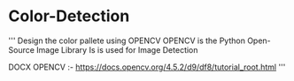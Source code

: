 # Color-Detection

'''
Design the color pallete using OPENCV 
OPENCV is the Python Open-Source Image Library
Is is used for Image Detection

DOCX OPENCV :- https://docs.opencv.org/4.5.2/d9/df8/tutorial_root.html
'''
